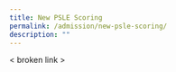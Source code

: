 ```yaml
---
title: New PSLE Scoring
permalink: /admission/new-psle-scoring/
description: ""
---
```

< broken link >